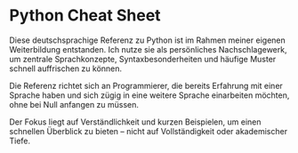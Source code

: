 # Python Cheat Sheet

Diese deutschsprachige Referenz zu Python ist im Rahmen meiner eigenen Weiterbildung entstanden. Ich nutze sie als persönliches Nachschlagewerk, um zentrale Sprachkonzepte, Syntaxbesonderheiten und häufige Muster schnell auffrischen zu können.

Die Referenz richtet sich an Programmierer, die bereits Erfahrung mit einer Sprache haben und sich zügig in eine weitere Sprache einarbeiten möchten, ohne bei Null anfangen zu müssen.

Der Fokus liegt auf Verständlichkeit und kurzen Beispielen, um einen schnellen Überblick zu bieten – nicht auf Vollständigkeit oder akademischer Tiefe.
